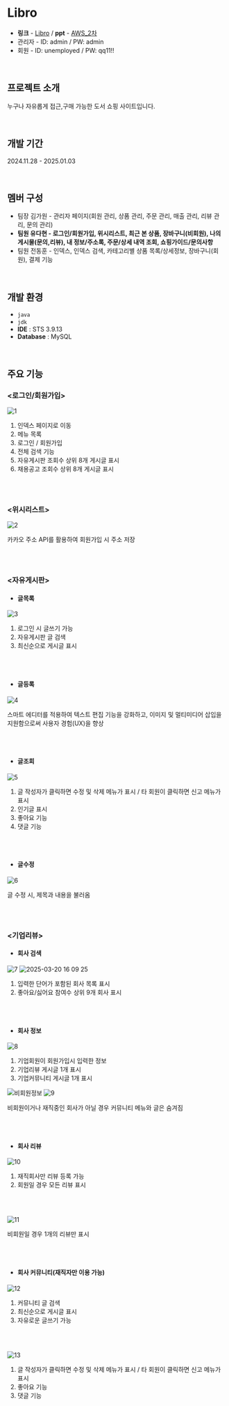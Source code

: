 # Libro
- **링크** - [Libro](http://52.79.242.234:8080/Libro) / **ppt** - [AWS_2차](https://github.com/user-attachments/files/19360871/AWS_2.pdf)
- 관리자 - ID: admin / PW: admin
- 회원 - ID: unemployed / PW: qq11!!  

<br>

## 프로젝트 소개
누구나 자유롭게 접근,구매 가능한 도서 쇼핑 사이트입니다.

<br>

## 개발 기간
2024.11.28 - 2025.01.03

<br>
  
## 멤버 구성
- 팀장 김가원 - 관리자 페이지(회원 관리, 상품 관리, 주문 관리, 매출 관리, 리뷰 관리, 문의 관리)
- **팀원 유다현 - 로그인/회원가입, 위시리스트, 최근 본 상품, 장바구니(비회원), 나의 게시물(문의,리뷰), 내 정보/주소록, 주문/상세 내역 조회, 쇼핑가이드/문의사항**
- 팀원 전동훈 - 인덱스, 인덱스 검색, 카테고리별 상품 목록/상세정보, 장바구니(회원), 결제 기능

<br>

## 개발 환경
- `java`
- `jdk`
- **IDE** : STS 3.9.13
- **Database** : MySQL
  
<br>

## 주요 기능

### <로그인/회원가입>
![1](https://github.com/user-attachments/assets/364e5ffc-46d8-43cd-819f-33bd8b684404)

1. 인덱스 페이지로 이동
2. 메뉴 목록
3. 로그인 / 회원가입
4. 전체 검색 기능
5. 자유게시판 조회수 상위 8개 게시글 표시
6. 채용공고 조회수 상위 8개 게시글 표시

<br><br>

### <위시리스트>
![2](https://github.com/user-attachments/assets/13b99c7e-7e82-4bba-b9aa-34f225fce009)


카카오 주소 API를 활용하여 회원가입 시 주소 저장

<br><br>

### <자유게시판>
- #### 글목록
![3](https://github.com/user-attachments/assets/a400789e-953e-450f-bfd5-c4b9f7288ef9)

1. 로그인 시 글쓰기 가능
2. 자유게시판 글 검색
3. 최신순으로 게시글 표시 

<br><br>

- #### 글등록
![4](https://github.com/user-attachments/assets/87268f96-7c2b-4843-8068-c9aca5b5abcf)

스마트 에디터를 적용하여 텍스트 편집 기능을 강화하고, 이미지 및 멀티미디어 삽입을 지원함으로써 사용자 경험(UX)을 향상

<br><br>

- #### 글조회
![5](https://github.com/user-attachments/assets/b006bacb-3d11-4884-a893-6b26b4ec86da)


1. 글 작성자가 클릭하면 수정 및 삭제 메뉴가 표시 / 타 회원이 클릭하면 신고 메뉴가 표시
2. 인기글 표시
3. 좋아요 기능
4. 댓글 기능

<br><br>

- #### 글수정
![6](https://github.com/user-attachments/assets/e8de5b9b-8b58-4144-895c-5fc264945f15)

글 수정 시, 제목과 내용을 불러옴

<br><br>

### <기업리뷰>
- #### 회사 검색
![7](https://github.com/user-attachments/assets/b1bfa62c-8cd9-4a2d-a990-e83059d9b64e)
![2025-03-20 16 09 25](https://github.com/user-attachments/assets/0b0cefba-183a-4653-877c-e410a898951d)

1. 입력한 단어가 포함된 회사 목록 표시
2. 좋아요/싫어요 참여수 상위 9개 회사 표시 

<br><br>

- #### 회사 정보
![8](https://github.com/user-attachments/assets/35d5620c-8911-4d22-b285-4a275822dd1b)

1. 기업회원이 회원가입시 입력한 정보
2. 기업리뷰 게시글 1개 표시
3. 기업커뮤니티 게시글 1개 표시

![비회원정보](https://github.com/user-attachments/assets/c1c0a3ec-7281-4b80-a298-90ecfc10cc31)
![9](https://github.com/user-attachments/assets/45f26e9b-4ae2-44b9-a1b5-858b50d8cb14)

비회원이거나 재직중인 회사가 아닐 경우 커뮤니티 메뉴와 글은 숨겨짐

<br><br>

- #### 회사 리뷰
![10](https://github.com/user-attachments/assets/f6a24202-bc1b-4bfd-9eea-be926349081b)
1. 재직회사만 리뷰 등록 가능
2. 회원일 경우 모든 리뷰 표시

<br><br>

![11](https://github.com/user-attachments/assets/92b4820d-530f-48e0-ab06-546c55a157cd)

비회원일 경우 1개의 리뷰만 표시

<br><br>

- #### 회사 커뮤니티(재직자만 이용 가능)
![12](https://github.com/user-attachments/assets/4d36e1cd-2892-4b1a-a081-5afe0aec92e4)

1. 커뮤니티 글 검색
2. 최신순으로 게시글 표시
3. 자유로운 글쓰기 가능

<br><br>
   
![13](https://github.com/user-attachments/assets/0013d73e-1c3c-4620-bffc-591fe4292fad)

1. 글 작성자가 클릭하면 수정 및 삭제 메뉴가 표시 / 타 회원이 클릭하면 신고 메뉴가 표시
2. 좋아요 기능
3. 댓글 기능

<br>
